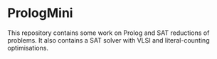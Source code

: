 # PrologMini

This repository contains some work on Prolog and SAT reductions of problems.
It also contains a SAT solver with VLSI and literal-counting optimisations.
